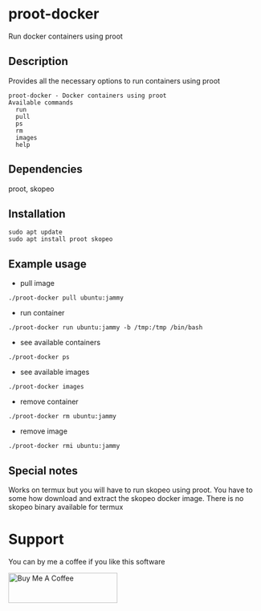 
# proot-docker
Run docker containers using proot

## Description
Provides all the necessary options to run containers using proot
```
proot-docker - Docker containers using proot
Available commands
  run
  pull
  ps
  rm
  images
  help
```

## Dependencies
proot, skopeo

## Installation 

```
sudo apt update
sudo apt install proot skopeo

```

## Example usage
- pull image
```
./proot-docker pull ubuntu:jammy
```

- run container

```
./proot-docker run ubuntu:jammy -b /tmp:/tmp /bin/bash
```

- see available containers

```
./proot-docker ps
```

- see available images

```
./proot-docker images
```

- remove container

```
./proot-docker rm ubuntu:jammy
```

- remove image

```
./proot-docker rmi ubuntu:jammy
```

## Special notes
Works on termux but you will have to run skopeo using proot. You have to some how download and extract the skopeo docker image. There is no skopeo binary available for termux

# Support
You can by me a coffee if you like this software

<a href="https://www.buymeacoffee.com/mtseet" target="_blank"><img src="https://cdn.buymeacoffee.com/buttons/v2/default-yellow.png" alt="Buy Me A Coffee" style="height: 60px !important;width: 217px !important;" ></a>